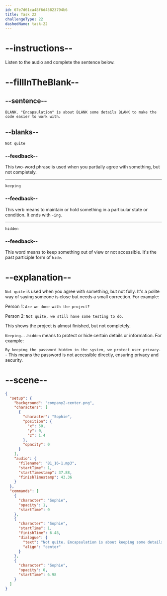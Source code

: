 ```yaml
---
id: 67e7d61ca48f6d45823794b6
title: Task 22
challengeType: 22
dashedName: task-22
---
```


<!-- (Audio) Sophie: Not quite. "Encapsulation" is about keeping some details hidden to make the code easier to work with. -->

# --instructions--

Listen to the audio and complete the sentence below.

# --fillInTheBlank--

## --sentence--

`BLANK. "Encapsulation" is about BLANK some details BLANK to make the code easier to work with.`

## --blanks--

`Not quite`

### --feedback--

This two-word phrase is used when you partially agree with something, but not completely.

---

`keeping`

### --feedback--

This verb means to maintain or hold something in a particular state or condition. It ends with `-ing`.

---

`hidden`

### --feedback--

This word means to keep something out of view or not accessible. It's the past participle form of `hide`.

# --explanation--

`Not quite` is used when you agree with something, but not fully. It's a polite way of saying someone is close but needs a small correction. For example:

Person 1: `Are we done with the project?`

Person 2: `Not quite, we still have some testing to do.`

This shows the project is almost finished, but not completely.

`Keeping...hidden` means to protect or hide certain details or information. For example:

`By keeping the password hidden in the system, we protect user privacy.` - This means the password is not accessible directly, ensuring privacy and security.

# --scene--

```json
{
  "setup": {
    "background": "company2-center.png",
    "characters": [
      {
        "character": "Sophie",
        "position": {
          "x": 50,
          "y": 0,
          "z": 1.4
        },
        "opacity": 0
      }
    ],
    "audio": {
      "filename": "B1_16-1.mp3",
      "startTime": 1,
      "startTimestamp": 37.88,
      "finishTimestamp": 43.36
    }
  },
  "commands": [
    {
      "character": "Sophie",
      "opacity": 1,
      "startTime": 0
    },
    {
      "character": "Sophie",
      "startTime": 1,
      "finishTime": 6.48,
      "dialogue": {
        "text": "Not quite. Encapsulation is about keeping some details hidden to make the code easier to work with.",
        "align": "center"
      }
    },
    {
      "character": "Sophie",
      "opacity": 0,
      "startTime": 6.98
    }
  ]
}
```
